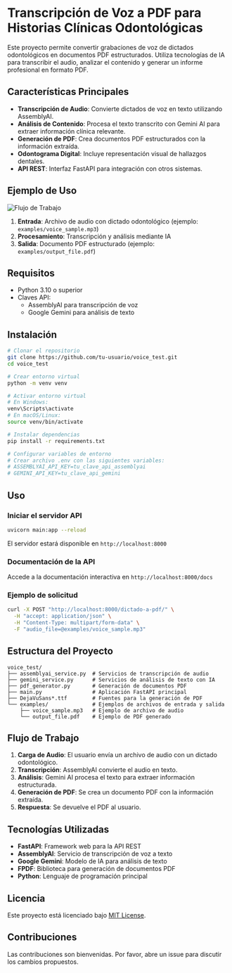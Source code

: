 # Transcripción de Voz a PDF para Historias Clínicas Odontológicas

Este proyecto permite convertir grabaciones de voz de dictados odontológicos en documentos PDF estructurados. Utiliza tecnologías de IA para transcribir el audio, analizar el contenido y generar un informe profesional en formato PDF.

## Características Principales

- **Transcripción de Audio**: Convierte dictados de voz en texto utilizando AssemblyAI.
- **Análisis de Contenido**: Procesa el texto transcrito con Gemini AI para extraer información clínica relevante.
- **Generación de PDF**: Crea documentos PDF estructurados con la información extraída.
- **Odontograma Digital**: Incluye representación visual de hallazgos dentales.
- **API REST**: Interfaz FastAPI para integración con otros sistemas.

## Ejemplo de Uso

![Flujo de Trabajo](https://via.placeholder.com/800x400?text=Flujo+de+Trabajo)

1. **Entrada**: Archivo de audio con dictado odontológico (ejemplo: `examples/voice_sample.mp3`)
2. **Procesamiento**: Transcripción y análisis mediante IA
3. **Salida**: Documento PDF estructurado (ejemplo: `examples/output_file.pdf`)

## Requisitos

- Python 3.10 o superior
- Claves API:
  - AssemblyAI para transcripción de voz
  - Google Gemini para análisis de texto

## Instalación

```bash
# Clonar el repositorio
git clone https://github.com/tu-usuario/voice_test.git
cd voice_test

# Crear entorno virtual
python -m venv venv

# Activar entorno virtual
# En Windows:
venv\Scripts\activate
# En macOS/Linux:
source venv/bin/activate

# Instalar dependencias
pip install -r requirements.txt

# Configurar variables de entorno
# Crear archivo .env con las siguientes variables:
# ASSEMBLYAI_API_KEY=tu_clave_api_assemblyai
# GEMINI_API_KEY=tu_clave_api_gemini
```

## Uso

### Iniciar el servidor API

```bash
uvicorn main:app --reload
```

El servidor estará disponible en `http://localhost:8000`

### Documentación de la API

Accede a la documentación interactiva en `http://localhost:8000/docs`

### Ejemplo de solicitud

```bash
curl -X POST "http://localhost:8000/dictado-a-pdf/" \
  -H "accept: application/json" \
  -H "Content-Type: multipart/form-data" \
  -F "audio_file=@examples/voice_sample.mp3"
```

## Estructura del Proyecto

```
voice_test/
├── assemblyai_service.py  # Servicios de transcripción de audio
├── gemini_service.py      # Servicios de análisis de texto con IA
├── pdf_generator.py       # Generación de documentos PDF
├── main.py                # Aplicación FastAPI principal
├── DejaVuSans*.ttf        # Fuentes para la generación de PDF
└── examples/              # Ejemplos de archivos de entrada y salida
    ├── voice_sample.mp3   # Ejemplo de archivo de audio
    └── output_file.pdf    # Ejemplo de PDF generado
```

## Flujo de Trabajo

1. **Carga de Audio**: El usuario envía un archivo de audio con un dictado odontológico.
2. **Transcripción**: AssemblyAI convierte el audio en texto.
3. **Análisis**: Gemini AI procesa el texto para extraer información estructurada.
4. **Generación de PDF**: Se crea un documento PDF con la información extraída.
5. **Respuesta**: Se devuelve el PDF al usuario.

## Tecnologías Utilizadas

- **FastAPI**: Framework web para la API REST
- **AssemblyAI**: Servicio de transcripción de voz a texto
- **Google Gemini**: Modelo de IA para análisis de texto
- **FPDF**: Biblioteca para generación de documentos PDF
- **Python**: Lenguaje de programación principal

## Licencia

Este proyecto está licenciado bajo [MIT License](LICENSE).

## Contribuciones

Las contribuciones son bienvenidas. Por favor, abre un issue para discutir los cambios propuestos.